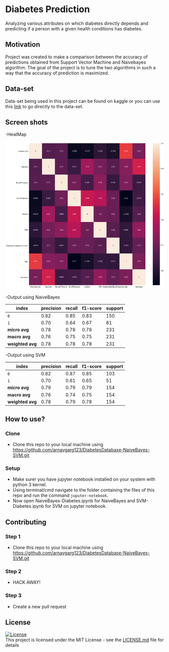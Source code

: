 # Diabetes Prediction
Analyzing various attributes on which diabetes directly depends and predicting if a person with a given health conditions has diabetes.

## Motivation
Project was created to make a comparison between the accuracy of predictions obtained from Support Vector Machine and Naivebayes algorithm. The goal of the project is to tune the two algorithms in such a way that the accuracy of prediction is maximized.

## Data-set
Data-set being used in this project can be found on kaggle or you can use this [link](https://www.kaggle.com/uciml/pima-indians-diabetes-database) to go directly to the data-set.

## Screen shots
-HeatMap

![alt text](https://github.com/arnavgarg123/DiabetesDatabase-NaiveBayes-SVM/blob/master/Images/Heatmap.png)

-Output using NaiveBayes<br />  

| index  | precision  | recall  | f1-score  | support  |  
| ---  | ---  | ---  | ---  | ---  |  
| `0`  | 0.82  | 0.85  | 0.83  | 150  |  
| `1`  | 0.70  | 0.64  | 0.67  | 81  |  
  | **micro avg** |      0.78  |    0.78  |    0.78 |      231 |
  | **macro avg**  |     0.76  |    0.75  |    0.75  |     231 |
| **weighted avg** |      0.78 |     0.78  |    0.78 |      231 |

-Output using SVM

| **index** | **precision** |   **recall** | **f1-score** |  **support** |
| --- | --- | --- | --- | ---|
| `0` |      0.82  |    0.87 |     0.85 |      103 |
| `1`   |    0.70    |  0.61 |     0.65     |   51 |
| **micro avg**    |   0.79   |   0.79  |    0.79    |   154 |
| **macro avg**     |  0.76   |   0.74  |    0.75   |    154 |
| **weighted avg** |      0.78   |   0.79  |    0.78  |     154 |
## How to use?
### Clone
- Clone this repo to your local machine using https://github.com/arnavgarg123/DiabetesDatabase-NaiveBayes-SVM.git
### Setup
- Make surer you have jupyter notebook installed on your system with python 3 kernel.
- Using terminal/cmd navigate to the folder containing the files of this repo and run the command `juputer-notebook`.
- Now open NaiveBayes-Diabetes.ipynb for NaiveBayes and SVM-Diabetes.ipynb for SVM on jupyter notebook.
 
## Contributing
### Step 1
 - Clone this repo to your local machine using https://github.com/arnavgarg123/DiabetesDatabase-NaiveBayes-SVM.git <br />
### Step 2
 - HACK AWAY! <br />
### Step 3
 - Create a new pull request <br />

## License

[![License](https://img.shields.io/github/license/arnavgarg123/Bangladesh-Rainfall.svg?color=ye)](http://badges.mit-license.org)<br />
This project is licensed under the MIT License - see the [LICENSE.md]() file for details
